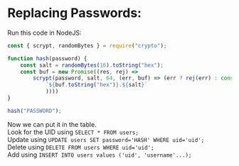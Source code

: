 # Replacing Passwords:

Run this code in NodeJS:
```js
const { scrypt, randomBytes } = require("crypto");

function hash(password) {
    const salt = randomBytes(16).toString("hex");
    const buf = new Promise((res, rej) =>
        scrypt(password, salt, 64, (err, buf) => (err ? rej(err) : console.log(
            `${buf.toString("hex")}.${salt}`
            ))))
}

hash("PASSWORD");
```
Now we can put it in the table.  
Look for the UID using `SELECT * FROM users;`  
Update using `UPDATE users SET password='HASH' WHERE uid='uid';`  
Delete using `DELETE FROM users WHERE uid='uid';`  
Add using `INSERT INTO users values ('uid', 'username'...);`

